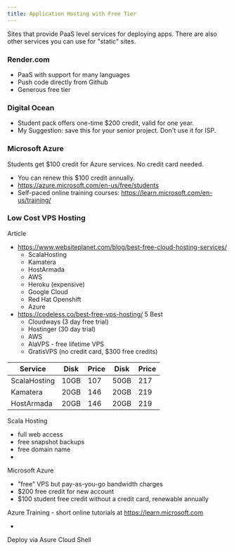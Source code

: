 ```yaml
---
title: Application Hosting with Free Tier
---
```


Sites that provide PaaS level services for deploying apps.
There are also other services you can use for "static" sites.

### Render.com

- PaaS with support for many languages
- Push code directly from Github
- Generous free tier

### Digital Ocean

- Student pack offers one-time $200 credit, valid for one year.
- My Suggestion: save this for your senior project. Don't use it for ISP.

### Microsoft Azure

Students get $100 credit for Azure services. No credit card needed.
- You can renew this $100 credit annually.
- <https://azure.microsoft.com/en-us/free/students>
- Self-paced online training courses: <https://learn.microsoft.com/en-us/training/>


### Low Cost VPS Hosting

Article 
- <https://www.websiteplanet.com/blog/best-free-cloud-hosting-services/>
  - ScalaHosting
  - Kamatera
  - HostArmada
  - AWS
  - Heroku (expensive)
  - Google Cloud
  - Red Hat Openshift
  - Azure
- <https://codeless.co/best-free-vps-hosting/> 5 Best
  - Cloudways (3 day free trial)
  - Hostinger (30 day trial)
  - AWS
  - AlaVPS - free lifetime VPS
  - GratisVPS (no credit card, $300 free credits)


| Service                     | Disk  | Price | Disk | Price   |
|-----------------------------|-------|-------|------|---------|
| ScalaHosting                | 10GB  | 107   | 50GB | 217     |
| Kamatera                    | 20GB  | 146   | 20GB | 219     |
| HostArmada                  | 20GB  | 146   | 20GB | 219     |

Scala Hosting
- full web access
- free snapshot backups
- free domain name
- 

Microsoft Azure

- "free" VPS but pay-as-you-go bandwidth charges
- $200 free credit for new account
- $100 student free credit without a credit card, renewable annually

Azure Training - short online tutorials at <https://learn.microsoft.com>

- 
Deploy via Asure Cloud Shell


